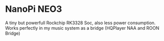 # NanoPi NEO3
A tiny but powerfull Rockchip RK3328 Soc, also less power consumption.
Works perfectly in my music system as a bridge (HQPlayer NAA and ROON Bridge)

